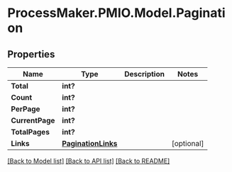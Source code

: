 # ProcessMaker.PMIO.Model.Pagination
## Properties

Name | Type | Description | Notes
------------ | ------------- | ------------- | -------------
**Total** | **int?** |  | 
**Count** | **int?** |  | 
**PerPage** | **int?** |  | 
**CurrentPage** | **int?** |  | 
**TotalPages** | **int?** |  | 
**Links** | [**PaginationLinks**](PaginationLinks.md) |  | [optional] 

[[Back to Model list]](../README.md#documentation-for-models) [[Back to API list]](../README.md#documentation-for-api-endpoints) [[Back to README]](../README.md)

